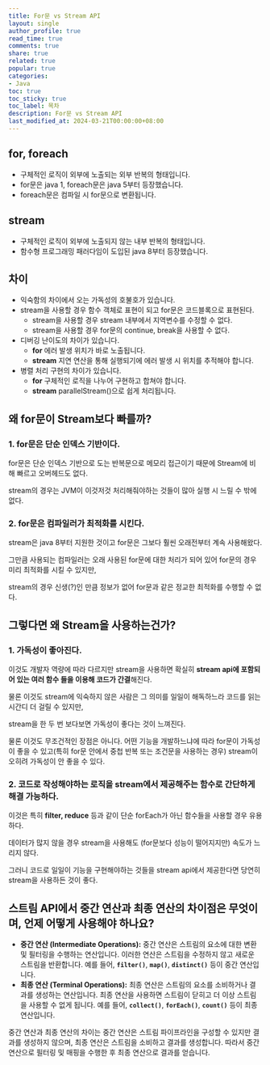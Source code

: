 ```yaml
---
title: For문 vs Stream API
layout: single
author_profile: true
read_time: true
comments: true
share: true
related: true
popular: true
categories:
- Java
toc: true
toc_sticky: true
toc_label: 목차
description: For문 vs Stream API
last_modified_at: 2024-03-21T00:00:00+08:00
---
```

## for, foreach

- 구체적인 로직이 외부에 노출되는 외부 반복의 형태입니다.
- for문은 java 1, foreach문은 java 5부터 등장했습니다.
- foreach문은 컴파일 시 for문으로 변환됩니다.

## stream

- 구체적인 로직이 외부에 노출되지 않는 내부 반복의 형태입니다.
- 함수형 프로그래밍 패러다임이 도입된 java 8부터 등장했습니다.

## 차이

- 익숙함의 차이에서 오는 가독성의 호불호가 있습니다.
- stream을 사용할 경우 함수 객체로 표현이 되고 for문은 코드블록으로 표현된다.
    - stream을 사용할 경우 stream 내부에서 지역변수를 수정할 수 없다.
    - stream을 사용할 경우 for문의 continue, break을 사용할 수 없다.
- 디버깅 난이도의 차이가 있습니다.
    - **for** 에러 발생 위치가 바로 노출됩니다.
    - **stream** 지연 연산을 통해 실행되기에 에러 발생 시 위치를 추적해야 합니다.
- 병렬 처리 구현의 차이가 있습니다.
    - **for** 구체적인 로직을 나누어 구현하고 합쳐야 합니다.
    - **stream** parallelStream()으로 쉽게 처리됩니다.

## 왜 for문이 Stream보다 빠를까?
### 1. for문은 단순 인덱스 기반이다.

for문은 단순 인덱스 기반으로 도는 반복문으로 메모리 접근이기 때문에 Stream에 비해 빠르고 오버헤드도 없다.

stream의 경우는 JVM이 이것저것 처리해줘야하는 것들이 많아 실행 시 느릴 수 밖에 없다.

### 2. for문은 컴파일러가 최적화를 시킨다.

stream은 java 8부터 지원한 것이고 for문은 그보다 훨씬 오래전부터 계속 사용해왔다.

그만큼 사용되는 컴파일러는 오래 사용된 for문에 대한 처리가 되어 있어 for문의 경우 미리 최적화를 시킬 수 있지만,

stream의 경우 신생(?)인 만큼 정보가 없어 for문과 같은 정교한 최적화를 수행할 수 없다.

## 그렇다면 왜 Stream을 사용하는건가?

### 1. 가독성이 좋아진다.

이것도 개발자 역량에 따라 다르지만 stream을 사용하면 확실히 **stream api에 포함되어 있는 여러 함수 들을 이용해 코드가 간결**해진다.

물론 이것도 stream에 익숙하지 않은 사람은 그 의미를 일일이 해독하느라 코드를 읽는 시간디 더 걸릴 수 있지만,

stream을 한 두 번 보다보면 가독성이 좋다는 것이 느껴진다.

물론 이것도 무조건적인 장점은 아니다. 어떤 기능을 개발하느냐에 따라 for문이 가독성이 좋을 수 있고(특히 for문 안에서 중첩 반복 또는 조건문을 사용하는 경우) stream이 오히려 가독성이 안 좋을 수 있다.

### 2. 코드로 작성해야하는 로직을 stream에서 제공해주는 함수로 간단하게 해결 가능하다.

이것은 특히 **filter, reduce** 등과 같이 단순 forEach가 아닌 함수들을 사용할 경우 유용하다.

데이터가 많지 않을 경우 stream을 사용해도 (for문보다 성능이 떨어지지만) 속도가 느리지 않다.

그러니 코드로 일일이 기능을 구현해야하는 것들을 stream api에서 제공한다면 당연히 stream을 사용하든 것이 좋다.

## **스트림 API에서 중간 연산과 최종 연산의 차이점은 무엇이며, 언제 어떻게 사용해야 하나요?**

- **중간 연산 (Intermediate Operations):** 중간 연산은 스트림의 요소에 대한 변환 및 필터링을 수행하는 연산입니다. 이러한 연산은 스트림을 수정하지 않고 새로운 스트림을 반환합니다. 예를 들어, **`filter()`**, **`map()`**, **`distinct()`** 등이 중간 연산입니다.
- **최종 연산 (Terminal Operations):** 최종 연산은 스트림의 요소를 소비하거나 결과를 생성하는 연산입니다. 최종 연산을 사용하면 스트림이 닫히고 더 이상 스트림을 사용할 수 없게 됩니다. 예를 들어, **`collect()`**, **`forEach()`**, **`count()`** 등이 최종 연산입니다.

중간 연산과 최종 연산의 차이는 중간 연산은 스트림 파이프라인을 구성할 수 있지만 결과를 생성하지 않으며, 최종 연산은 스트림을 소비하고 결과를 생성합니다. 따라서 중간 연산으로 필터링 및 매핑을 수행한 후 최종 연산으로 결과를 얻습니다.
